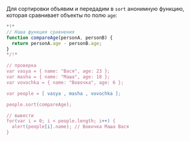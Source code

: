 Для сортировки объявим и передадим в `sort` анонимную функцию, которая сравнивает объекты по полю `age`:

```js run no-beautify
*!*
// Наша функция сравнения
function compareAge(personA, personB) {
  return personA.age - personB.age;
}
*/!*

// проверка
var vasya = { name: "Вася", age: 23 };
var masha = { name: "Маша", age: 18 };
var vovochka = { name: "Вовочка", age: 6 };

var people = [ vasya , masha , vovochka ];

people.sort(compareAge);

// вывести
for(var i = 0; i < people.length; i++) {
  alert(people[i].name); // Вовочка Маша Вася
}
```

